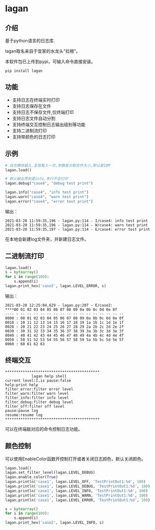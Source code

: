 # lagan

## 介绍
基于python语言的日志库.

lagan取名来自于宜家的水龙头"拉根"。

本软件包已上传到pypi，可输入命令直接安装。
```shell
pip install lagan
```

## 功能
- 支持日志在终端实时打印
- 支持日志保存在文件
- 支持日志不保存文件,仅终端打印
- 支持日志文件自动分割
- 支持终端交互控制日志输出级别等功能
- 支持二进制流打印
- 支持带颜色的日志打印

## 示例
```python
# 日志模块载入.全局载入一次,参数是分割文件大小,默认是10M
lagan.load()

# 默认输出界别是info,本行不会打印
lagan.debug("case4", "debug test print")

lagan.info("case4", "info test print")
lagan.warn("case4", "warn test print")
lagan.error("case4", "error test print")
```

输出：
````
2021-03-20 11:59:35,196 - lagan.py:114 - I/case4: info test print
2021-03-20 11:59:35,196 - lagan.py:114 - W/case4: warn test print
2021-03-20 11:59:35,197 - lagan.py:114 - E/case4: error test print
````

在本地会新建log文件夹，并新建日志文件。

## 二进制流打印
```python
lagan.load()
s = bytearray()
for i in range(100):
    s.append(i)
lagan.print_hex('case2', lagan.LEVEL_ERROR, s)
```

输出：
````
2021-03-20 12:25:04,629 - lagan.py:207 - E/case2: 
****00 01 02 03 04 05 06 07 08 09 0a 0b 0c 0d 0e 0f 
---- : -- -- -- -- -- -- -- -- -- -- -- -- -- -- -- -- 
0000 : 00 01 02 03 04 05 06 07 08 09 0a 0b 0c 0d 0e 0f 
0010 : 10 11 12 13 14 15 16 17 18 19 1a 1b 1c 1d 1e 1f 
0020 : 20 21 22 23 24 25 26 27 28 29 2a 2b 2c 2d 2e 2f 
0030 : 30 31 32 33 34 35 36 37 38 39 3a 3b 3c 3d 3e 3f 
0040 : 40 41 42 43 44 45 46 47 48 49 4a 4b 4c 4d 4e 4f 
0050 : 50 51 52 53 54 55 56 57 58 59 5a 5b 5c 5d 5e 5f 
0060 : 60 61 62 63 
````

## 终端交互
````
*******************************************
            lagan help shell             
current level:I,is pause:false
help:print help
filter_error:filter error level
filter_warn:filter warn level
filter_info:filter info level
filter_debug:filter debug level
filter_off:filter off level
pause:pause log
resume:resume log
*******************************************
````

可以在终端敲对应的命令控制日志功能。

## 颜色控制
可以使用EnableColor函数开控制打开或者关闭日志颜色，默认关闭颜色。
````python
lagan.load()
lagan.set_filter_level(lagan.LEVEL_DEBUG)
lagan.enable_color(True)
lagan.println('case1', lagan.LEVEL_OFF, 'TestPrintOut1:%d', 100)
lagan.println('case1', lagan.LEVEL_DEBUG, 'TestPrintOut1:%d', 100)
lagan.println('case1', lagan.LEVEL_INFO, 'TestPrintOut1:%d', 100)
lagan.println('case1', lagan.LEVEL_WARN, 'TestPrintOut1:%d', 100)
lagan.println('case1', lagan.LEVEL_ERROR, 'TestPrintOut1:%d', 100)

s = bytearray()
for i in range(100):
    s.append(i)
lagan.print_hex('case2', lagan.LEVEL_INFO, s)
````

